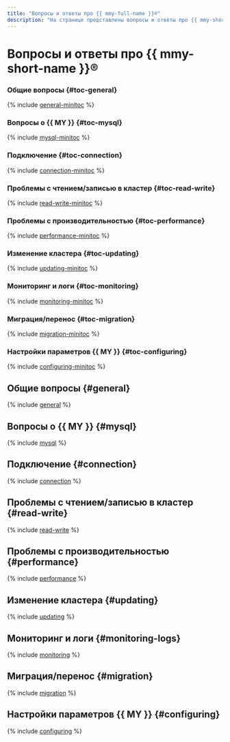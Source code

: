 ```yaml
---
title: "Вопросы и ответы про {{ mmy-full-name }}®"
description: "На странице представлены вопросы и ответы про {{ mmy-short-name }}®."
---
```


# Вопросы и ответы про {{ mmy-short-name }}®

### Общие вопросы {#toc-general}

{% include [general-minitoc](../../_qa/managed-mysql/minitoc/general.md) %}

### Вопросы о {{ MY }} {#toc-mysql}

{% include [mysql-minitoc](../../_qa/managed-mysql/minitoc/mysql.md) %}

### Подключение {#toc-connection}

{% include [connection-minitoc](../../_qa/managed-mysql/minitoc/connection.md) %}

### Проблемы с чтением/записью в кластер {#toc-read-write}

{% include [read-write-minitoc](../../_qa/managed-mysql/minitoc/read-write.md) %}

### Проблемы с производительностью {#toc-performance}

{% include [performance-minitoc](../../_qa/managed-mysql/minitoc/performance.md) %}

### Изменение кластера {#toc-updating}

{% include [updating-minitoc](../../_qa/managed-mysql/minitoc/updating.md) %}

### Мониторинг и логи {#toc-monitoring}

{% include [monitoring-minitoc](../../_qa/managed-mysql/minitoc/monitoring.md) %}

### Миграция/перенос {#toc-migration}

{% include [migration-minitoc](../../_qa/managed-mysql/minitoc/migration.md) %}

### Настройки параметров {{ MY }} {#toc-configuring}

{% include [configuring-minitoc](../../_qa/managed-mysql/minitoc/configuring.md) %}

## Общие вопросы {#general}

{% include [general](../../_qa/managed-mysql/general.md) %}

## Вопросы о {{ MY }} {#mysql}

{% include [mysql](../../_qa/managed-mysql/mysql.md) %}

## Подключение {#connection}

{% include [connection](../../_qa/managed-mysql/connection.md) %}

## Проблемы с чтением/записью в кластер {#read-write}

{% include [read-write](../../_qa/managed-mysql/read-write.md) %}

## Проблемы с производительностью {#performance}

{% include [performance](../../_qa/managed-mysql/performance.md) %}

## Изменение кластера {#updating}

{% include [updating](../../_qa/managed-mysql/updating.md) %}

## Мониторинг и логи {#monitoring-logs}

{% include [monitoring](../../_qa/managed-mysql/monitoring.md) %}

## Миграция/перенос {#migration}

{% include [migration](../../_qa/managed-mysql/migration.md) %}

## Настройки параметров {{ MY }} {#configuring}

{% include [configuring](../../_qa/managed-mysql/configuring.md) %}
